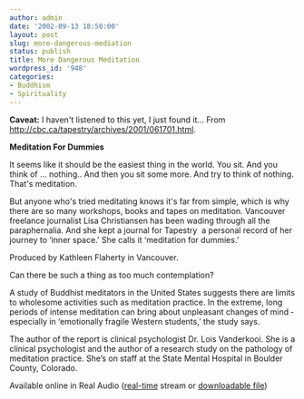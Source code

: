 ```yaml
---
author: admin
date: '2002-09-13 18:50:00'
layout: post
slug: more-dangerous-mediation
status: publish
title: More Dangerous Meditation
wordpress_id: '948'
categories:
- Buddhism
- Spirituality
---
```

<strong>Caveat:</strong> I haven't listened to this yet, I just found it... From <a href="http://cbc.ca/tapestry/archives/2001/061701.html">http://cbc.ca/tapestry/archives/2001/061701.html</a>.

<strong>Meditation For Dummies</strong>

It seems like it should be the easiest thing in the world. You sit. And you think of ... nothing.. And then you sit some more. And try to think of nothing. That's meditation.

But anyone who's tried meditating knows it's far from simple, which is why there are so many workshops, books and tapes on meditation. Vancouver freelance journalist Lisa Christiansen has been wading through all the paraphernalia. And she kept a journal for Tapestry ­ a personal record of her journey to ‘inner space.’ She calls it ‘meditation for dummies.’

Produced by Kathleen Flaherty in Vancouver.

Can there be such a thing as too much contemplation?

A study of Buddhist meditators in the United States suggests there are limits to wholesome activities such as meditation practice. In the extreme, long periods of intense meditation can bring about unpleasant changes of mind ­ especially in ‘emotionally fragile Western students,’ the study says.

The author of the report is clinical psychologist Dr. Lois Vanderkooi. She is a clinical psychologist and the author of a research study on the pathology of meditation practice. She’s on staff at the State Mental Hospital in Boulder County, Colorado.

Available online in Real Audio (<a href="http://radio.cbc.ca/programs/Tapestry/audio/00-10-22-tapestry.ram">real-time</a> stream or <a href="http://radio.cbc.ca/programs/Tapestry/audio/00-10-22-tapestry.ra">downloadable file</a>)

